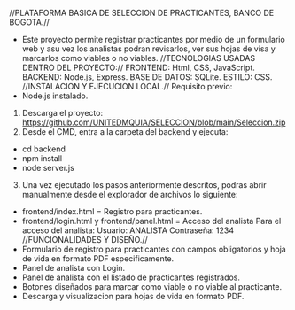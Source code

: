 //PLATAFORMA BASICA DE SELECCION DE PRACTICANTES, BANCO DE BOGOTA.//
- Este proyecto permite registrar practicantes por medio de un formulario web y asu vez los analistas podran revisarlos, ver sus hojas de visa y marcarlos como viables o no viables.
//TECNOLOGIAS USADAS DENTRO DEL PROYECTO://
FRONTEND: Html, CSS, JavaScript.
BACKEND: Node.js, Express.
BASE DE DATOS: SQLite.
ESTILO: CSS.
//INSTALACION Y EJECUCION LOCAL.//
Requisito previo:
- Node.js instalado.
1. Descarga el proyecto: https://github.com/UNITEDMQUIA/SELECCION/blob/main/Seleccion.zip
2. Desde el CMD, entra a la carpeta del backend y ejecuta: 
- cd backend
- npm install
- node server.js
3. Una vez ejecutado los pasos anteriormente descritos, podras abrir manualmente desde el explorador de archivos lo siguiente:
- frontend/index.html = Registro para practicantes.
- frontend/login.html y frontend/panel.html = Acceso del analista
Para el acceso del analista:
Usuario: ANALISTA
Contraseña: 1234
//FUNCIONALIDADES Y DISEÑO.//
- Formulario de registro para practicantes con campos obligatorios y hoja de vida en formato PDF especificamente.
- Panel de analista con Login.
- Panel de analista con el listado de practicantes registrados.
- Botones diseñados para marcar como viable o no viable al practicante.
- Descarga y visualizacion para hojas de vida en formato PDF.

